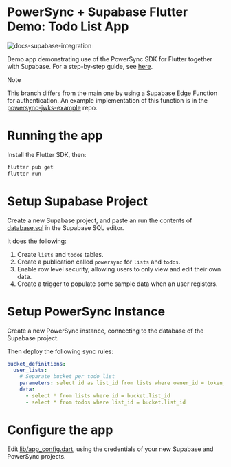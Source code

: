 # PowerSync + Supabase Flutter Demo: Todo List App

![docs-supabase-integration](https://github.com/journeyapps/powersync-supabase-flutter-demo/assets/277659/291fa2eb-abe6-4567-8d4b-c88e0ee850cf)

Demo app demonstrating use of the PowerSync SDK for Flutter together with Supabase. For a step-by-step guide, see [here](https://docs.powersync.co/integration-guides/supabase).

> [!NOTE]
> This branch differs from the main one by using a Supabase Edge Function for authentication.
> An example implementation of this function is in the [powersync-jwks-example](https://github.com/journeyapps/powersync-jwks-example/) repo.

# Running the app

Install the Flutter SDK, then:

```sh
flutter pub get
flutter run
```

# Setup Supabase Project

Create a new Supabase project, and paste an run the contents of [database.sql](./database.sql) in the Supabase SQL editor.

It does the following:

1. Create `lists` and `todos` tables.
2. Create a publication called `powersync` for `lists` and `todos`.
3. Enable row level security, allowing users to only view and edit their own data.
4. Create a trigger to populate some sample data when an user registers.


# Setup PowerSync Instance

Create a new PowerSync instance, connecting to the database of the Supabase project.

Then deploy the following sync rules:

```yaml
bucket_definitions:
  user_lists:
    # Separate bucket per todo list
    parameters: select id as list_id from lists where owner_id = token_parameters.user_id
    data:
      - select * from lists where id = bucket.list_id
      - select * from todos where list_id = bucket.list_id
```

# Configure the app

Edit [lib/app_config.dart](./lib/app_config.dart), using the credentials of your new
Supabase and PowerSync projects.


